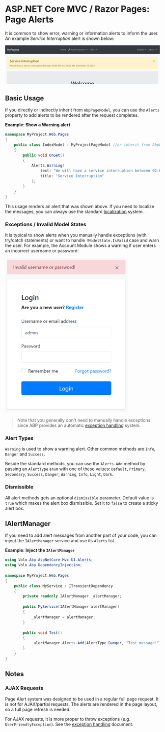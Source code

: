 # ASP.NET Core MVC / Razor Pages: Page Alerts

It is common to show error, warning or information alerts to inform the user. An example *Service Interruption* alert is shown below:

![page-alert-example](../../../images/page-alert-example.png)

## Basic Usage

If you directly or indirectly inherit from `AbpPageModel`, you can use the `Alerts` property to add alerts to be rendered after the request completes.

**Example: Show a Warning alert**

```csharp
namespace MyProject.Web.Pages
{
    public class IndexModel : MyProjectPageModel //or inherit from AbpPageModel
    {
        public void OnGet()
        {
            Alerts.Warning(
                text: "We will have a service interruption between 02:00 AM and 04:00 AM at October 23, 2023!",
                title: "Service Interruption"
            );
        }
    }
}
```

This usage renders an alert that was shown above. If you need to localize the messages, you can always use the standard [localization](../../fundamentals/localization.md) system.

### Exceptions / Invalid Model States

It is typical to show alerts when you manually handle exceptions (with try/catch statements) or want to handle `!ModelState.IsValid` case and warn the user. For example, the Account Module shows a warning if user enters an incorrect username or password:

![page-alert-account-layout](../../../images/page-alert-account-layout.png)

> Note that you generally don't need to manually handle exceptions since ABP provides an automatic [exception handling](../../fundamentals/exception-handling.md) system.

### Alert Types

`Warning` is used to show a warning alert. Other common methods are `Info`, `Danger` and `Success`.

Beside the standard methods, you can use the `Alerts.Add` method by passing an `AlertType` `enum` with one of these values: `Default`, `Primary`, `Secondary`, `Success`, `Danger`, `Warning`, `Info`, `Light`, `Dark`.

### Dismissible

All alert methods gets an optional `dismissible` parameter. Default value is `true` which makes the alert box dismissible. Set it to `false` to create a sticky alert box.

## IAlertManager

If you need to add alert messages from another part of your code, you can inject the `IAlertManager` service and use its `Alerts` list.

**Example: Inject the `IAlertManager`** 

```csharp
using Volo.Abp.AspNetCore.Mvc.UI.Alerts;
using Volo.Abp.DependencyInjection;

namespace MyProject.Web.Pages
{
    public class MyService : ITransientDependency
    {
        private readonly IAlertManager _alertManager;

        public MyService(IAlertManager alertManager)
        {
            _alertManager = alertManager;
        }

        public void Test()
        {
            _alertManager.Alerts.Add(AlertType.Danger, "Test message!");
        }
    }
}
```

## Notes

### AJAX Requests

Page Alert system was designed to be used in a regular full page request. It is not for AJAX/partial requests. The alerts are rendered in the page layout, so a full page refresh is needed.

For AJAX requests, it is more proper to throw exceptions (e.g. `UserFriendlyException`). See the [exception handling](../../fundamentals/exception-handling.md) document.